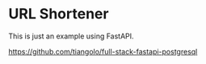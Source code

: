 # URL Shortener

This is just an example using FastAPI.

https://github.com/tiangolo/full-stack-fastapi-postgresql
